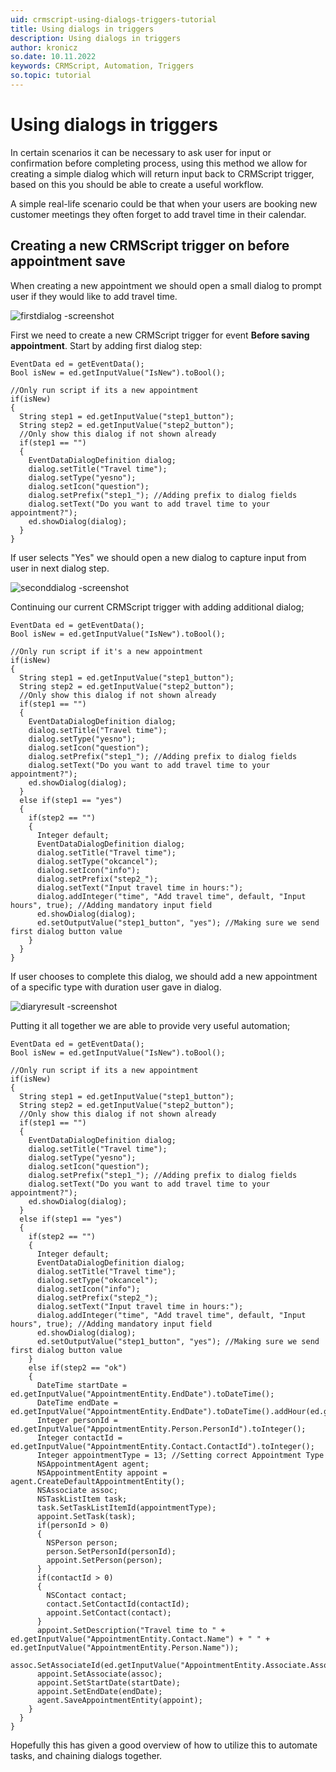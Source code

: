 ```yaml
---
uid: crmscript-using-dialogs-triggers-tutorial
title: Using dialogs in triggers
description: Using dialogs in triggers
author: kronicz
so.date: 10.11.2022
keywords: CRMScript, Automation, Triggers
so.topic: tutorial
---
```


# Using dialogs in triggers

In certain scenarios it can be necessary to ask user for input or confirmation before completing process, using this method we allow for creating a simple dialog which will return input back to CRMScript trigger, based on this you should be able to create a useful workflow.

A simple real-life scenario could be that when your users are booking new customer meetings they often forget to add travel time in their calendar.

## Creating a new CRMScript trigger on before appointment save

When creating a new appointment we should open a small dialog to prompt user if they would like to add travel time.

![firstdialog -screenshot][img1]

First we need to create a new CRMScript trigger for event **Before saving appointment**.  Start by adding first dialog step:

```crmscript
EventData ed = getEventData();
Bool isNew = ed.getInputValue("IsNew").toBool();

//Only run script if its a new appointment
if(isNew)
{
  String step1 = ed.getInputValue("step1_button");
  String step2 = ed.getInputValue("step2_button");
  //Only show this dialog if not shown already
  if(step1 == "")
  {
    EventDataDialogDefinition dialog;
    dialog.setTitle("Travel time");
    dialog.setType("yesno");
    dialog.setIcon("question");
    dialog.setPrefix("step1_"); //Adding prefix to dialog fields
    dialog.setText("Do you want to add travel time to your appointment?");
    ed.showDialog(dialog);
  }
}

```

If user selects "Yes" we should open a new dialog to capture input from user in next dialog step.

![seconddialog -screenshot][img2]

Continuing our current CRMScript trigger with adding additional dialog;

```crmscript
EventData ed = getEventData();
Bool isNew = ed.getInputValue("IsNew").toBool();

//Only run script if it's a new appointment
if(isNew)
{
  String step1 = ed.getInputValue("step1_button");
  String step2 = ed.getInputValue("step2_button");
  //Only show this dialog if not shown already
  if(step1 == "")
  {
    EventDataDialogDefinition dialog;
    dialog.setTitle("Travel time");
    dialog.setType("yesno");
    dialog.setIcon("question");
    dialog.setPrefix("step1_"); //Adding prefix to dialog fields
    dialog.setText("Do you want to add travel time to your appointment?");
    ed.showDialog(dialog);
  }
  else if(step1 == "yes")
  {
    if(step2 == "")
    {
      Integer default;
      EventDataDialogDefinition dialog;
      dialog.setTitle("Travel time");
      dialog.setType("okcancel");
      dialog.setIcon("info");
      dialog.setPrefix("step2_");
      dialog.setText("Input travel time in hours:");
      dialog.addInteger("time", "Add travel time", default, "Input hours", true); //Adding mandatory input field
      ed.showDialog(dialog);
      ed.setOutputValue("step1_button", "yes"); //Making sure we send first dialog button value
    }
  }
}
```

If user chooses to complete this dialog, we should add a new appointment of a specific type with duration user gave in dialog.

![diaryresult -screenshot][img3]

Putting it all together we are able to provide very useful automation;

```crmscript
EventData ed = getEventData();
Bool isNew = ed.getInputValue("IsNew").toBool();

//Only run script if its a new appointment
if(isNew)
{
  String step1 = ed.getInputValue("step1_button");
  String step2 = ed.getInputValue("step2_button");
  //Only show this dialog if not shown already
  if(step1 == "")
  {
    EventDataDialogDefinition dialog;
    dialog.setTitle("Travel time");
    dialog.setType("yesno");
    dialog.setIcon("question");
    dialog.setPrefix("step1_"); //Adding prefix to dialog fields
    dialog.setText("Do you want to add travel time to your appointment?");
    ed.showDialog(dialog);
  }
  else if(step1 == "yes")
  {
    if(step2 == "")
    {
      Integer default;
      EventDataDialogDefinition dialog;
      dialog.setTitle("Travel time");
      dialog.setType("okcancel");
      dialog.setIcon("info");
      dialog.setPrefix("step2_");
      dialog.setText("Input travel time in hours:");
      dialog.addInteger("time", "Add travel time", default, "Input hours", true); //Adding mandatory input field
      ed.showDialog(dialog);
      ed.setOutputValue("step1_button", "yes"); //Making sure we send first dialog button value
    }
    else if(step2 == "ok")
    {
      DateTime startDate = ed.getInputValue("AppointmentEntity.EndDate").toDateTime();
      DateTime endDate = ed.getInputValue("AppointmentEntity.EndDate").toDateTime().addHour(ed.getInputValue("step2_time").toInteger());
      Integer personId = ed.getInputValue("AppointmentEntity.Person.PersonId").toInteger();
      Integer contactId = ed.getInputValue("AppointmentEntity.Contact.ContactId").toInteger();
      Integer appointmentType = 13; //Setting correct Appointment Type
      NSAppointmentAgent agent;
      NSAppointmentEntity appoint = agent.CreateDefaultAppointmentEntity();
      NSAssociate assoc;
      NSTaskListItem task;
      task.SetTaskListItemId(appointmentType);
      appoint.SetTask(task);
      if(personId > 0)
      {
        NSPerson person;
        person.SetPersonId(personId);
        appoint.SetPerson(person);
      }
      if(contactId > 0)
      {
        NSContact contact;
        contact.SetContactId(contactId);
        appoint.SetContact(contact);
      }
      appoint.SetDescription("Travel time to " + ed.getInputValue("AppointmentEntity.Contact.Name") + " " + ed.getInputValue("AppointmentEntity.Person.Name"));
      assoc.SetAssociateId(ed.getInputValue("AppointmentEntity.Associate.AssociateId").toInteger());
      appoint.SetAssociate(assoc);
      appoint.SetStartDate(startDate);
      appoint.SetEndDate(endDate);
      agent.SaveAppointmentEntity(appoint);
    }
  }
}
```

Hopefully this has given a good overview of how to utilize this to automate tasks, and chaining dialogs together.

[img1]: media/step1-dialog.png
[img2]: media/step2-dialog.png
[img3]: media/diary.png
